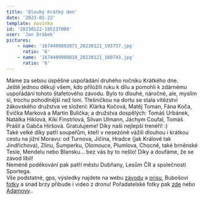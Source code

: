 ```yaml
---
title: 'Dlouhý Krátký den'
date: '2023-01-22'
template: novinka
id: '20230122-185237000'
user: 'Jan Drábek'
pictures:
    - name: '1674409893071_20230121_193757.jpg'
      ratio: '6'
    - name: '1674409908018_20230121_160743.jpg'
      ratio: '6'
---
```

Máme za sebou úspěšné uspořádání druhého ročníku Krátkého dne.  
Ještě jednou děkuji všem, kdo přiložili ruku k dílu a pomohli k zdárnému uspořádání tohoto štafetového závodu. Bylo to dlouhé, náročné, ale, myslím si, trochu pohodlnější než loni. Třešničkou na dortu se stala vítězství žákovského družstva ve složení: Klárka Kočová, Matěj Toman, Fána Koča, Evička Marková a Martin Bulička; a družstva dospělých: Tomáš Urbánek, Natálka Hiklová, Kiki Finstrlová, Silvan Ulmann, Jáchym Coufal, Tomáš Prášil a Gabča Hiršová. Gratulujeme! Díky naši nejlepší trenéři! :)  
Také velké díky patří soupeřům, kteří v nesezóně vážili dlouhou i krátkou cestu na jižní Moravu: od Turnova, Jičína, Hradce (jak Králové tak Jindřichova), Zlínu, Šumperku, Olomouce, Plumlova, Chocně, také brněnské Tesle, Mendelu nebo Blansku… bez vás by to nešlo! Díky a doufáme, že se závod líbil!  
Neméně poděkování pak patří městu Dubňany, Lesům ČR a společnosti Sportega.  
Vše podstatné, gps, výsledky najdete na webu [závodu](https://kratkyden.zabiny.club/) a [orisu](https://oris.orientacnisporty.cz/Zavod?id=7324), Bubošovi [fotky](https://eu.zonerama.com/bubos/Album/9384021?fbclid=IwAR07_pGo1gcnGNuhkCwnzpLcDUhaTT0nKS_A_R0C7LjuuNpoFvh4mRrdGhc) a snad brzy přibude i video z dronu! Pořadatelské fotky pak [zde](https://skzabovresky.rajce.idnes.cz/Kratky_den_2023/) nebo [Adamovy](https://photos.app.goo.gl/kMgGfSkU7X2H2hkd6)..
